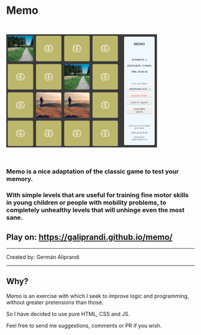 # Memo

<img src="./screenshot.jpg" alt="Memo" title="Memo" style="width: 80%; margin: 2em auto;">

### Memo is a nice adaptation of the classic game to test your memory.

### With simple levels that are useful for training fine motor skills in young children or people with mobility problems, to completely unhealthy levels that will unhinge even the most sane.

## Play on: https://galiprandi.github.io/memo/

---

Created by: Germán Aliprandi

---

## Why?

Memo is an exercise with which I seek to improve logic and programming, without greater pretensions than those.

So I have decided to use pure HTML, CSS and JS.

Feel free to send me suggestions, comments or PR if you wish.
